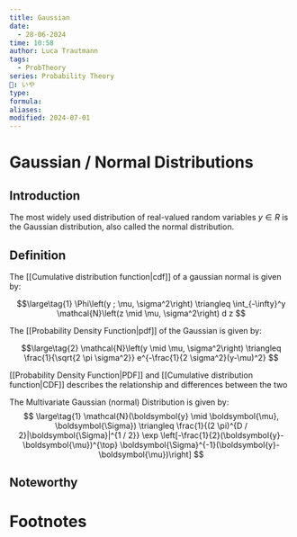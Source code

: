 ```yaml
---
title: Gaussian
date:
  - 28-06-2024
time: 10:58
author: Luca Trautmann
tags:
  - ProbTheory
series: Probability Theory
🍙: いや
type: 
formula: 
aliases: 
modified: 2024-07-01
---
```

# Gaussian / Normal Distributions
## Introduction
The most widely used distribution of real-valued random variables $y ∈ R$ is the Gaussian distribution, also called the normal distribution.

## Definition
The [[Cumulative distribution function|cdf]] of a gaussian normal is given by:

$$\large\tag{1}
\Phi\left(y ; \mu, \sigma^2\right) \triangleq \int_{-\infty}^y \mathcal{N}\left(z \mid \mu, \sigma^2\right) d z
$$


The [[Probability Density Function|pdf]] of the Gaussian is given by: 

$$\large\tag{2}
\mathcal{N}\left(y \mid \mu, \sigma^2\right) \triangleq \frac{1}{\sqrt{2 \pi \sigma^2}} e^{-\frac{1}{2 \sigma^2}(y-\mu)^2}
$$

[[Probability Density Function|PDF]] and [[Cumulative distribution function|CDF]] describes the relationship and differences between the two 

The Multivariate Gaussian (normal) Distribution is given by: 
$$ \large\tag{1}
\mathcal{N}(\boldsymbol{y} \mid \boldsymbol{\mu}, \boldsymbol{\Sigma}) \triangleq \frac{1}{(2 \pi)^{D / 2}|\boldsymbol{\Sigma}|^{1 / 2}} \exp \left[-\frac{1}{2}(\boldsymbol{y}-\boldsymbol{\mu})^{\top} \boldsymbol{\Sigma}^{-1}(\boldsymbol{y}-\boldsymbol{\mu})\right]
$$

## Noteworthy



# Footnotes

[^1]: Let P(y) be defined as the probability that the random variable Y is less than or equal to y
